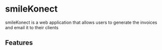 # smileKonect

smileKonect is a web application that allows users to generate the invoices and email it to their clients

## Features
